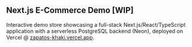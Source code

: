 ## Next.js E-Commerce Demo [WIP]

Interactive demo store showcasing a full-stack Next.js/React/TypeScript application with a serverless PostgreSQL backend (Neon), deployed on Vercel @ [zapatos-khaki.vercel.app](zapatos-khaki.vercel.app).
